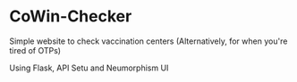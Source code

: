 # CoWin-Checker
Simple website to check vaccination centers
(Alternatively, for when you're tired of OTPs)

Using Flask, API Setu and Neumorphism UI
